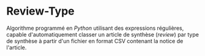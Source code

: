 # Review-Type
Algorithme programmé en _Python_ utilisant des expressions régulières, capable d'automatiquement classer un article de synthèse (_review_) par type de synthèse à partir d'un fichier en format CSV contenant la notice de l'article.
